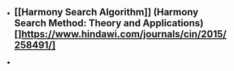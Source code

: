 - [[Harmony Search Algorithm]] (Harmony Search Method: Theory and Applications)[]https://www.hindawi.com/journals/cin/2015/258491/]
	-
-